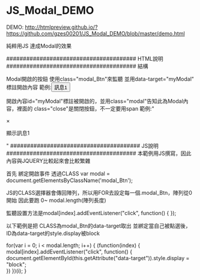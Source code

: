 # JS_Modal_DEMO

DEMO:
http://htmlpreview.github.io/?https://github.com/gzes00201/JS_Modal_DEMO/blob/master/demo.html

純粹用JS 達成Modal的效果

####################################### HTML說明 #######################################
結構

Modal開啟的按鈕 使用class="modal_Btn"來監聽 並用data-target="myModal" 標註開啟內容
範例:<code><button class="modal_Btn" data-target="myModal">訊息1</button></code>

開啟內容id="myModal"標註被開啟的，並用class="modal"告知此為Modal內容，裡面的 class="close"是關閉按鈕，不一定要用span
範例:"
<div id="myModal" class="modal">
  <div class="modal-content">
    <span class="close">&times;</span>
    <p>顯示訊息1</p>
  </div>
</div>
"
####################################### JS說明 #######################################
本範例用JS撰寫，因此內容與JQUERY比較起來會比較繁雜

首先
綁定開啟事件 透過CLASS
var modal = document.getElementsByClassName('modal_Btn');

JS的CLASS選擇器會傳回陣列，所以用FOR去設定每一個.modal_Btn，陣列從0開始
因此要跑 0~ modal.length(陣列長度)

監聽設置方法是modal[index].addEventListener("click", function() { });

以下範例是把
CLASS為modal_Btn的data-target取出
並綁定當自己被點選後，ID為data-target的style.display被block

for(var i = 0; i < modal.length; i++) {
  (function(index) {
    modal[index].addEventListener("click", function() { 
       document.getElementById(this.getAttribute("data-target")).style.display = "block";       
     })
  })(i);
}
